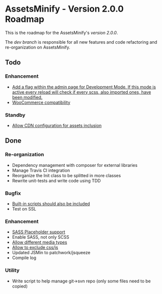 AssetsMinify - Version 2.0.0 Roadmap
============

This is the roadmap for the AssetsMinify's *version 2.0.0*.

The *dev branch* is responsible for all new features and code refactoring and re-organization on AssetsMinify.


Todo
-------------

### Enhancement

- [Add a flag within the admin page for Development Mode. If this mode is active every reload will check if every scss, also imported ones, have been modified.](https://wordpress.org/support/topic/doesnt-detect-change-if-using-manifest-file?replies=1)
- [WooCommerce compatibility](https://github.com/acarbone/AssetsMinify/issues/25)

### Standby

- [Allow CDN configuration for assets inclusion](https://github.com/acarbone/AssetsMinify/issues/23)


Done
-------------

### Re-organization

- Dependency management with composer for external libraries
- Manage Travis CI integration
- Reorganize the Init class to be splitted in more classes
- Rewrite unit-tests and write code using TDD

### Bugfix

- [Built-in scripts should also be included](https://wordpress.org/support/topic/built-in-scripts-that-should-be-enqueued-in-footer-are-enqueued-in-header)
- Test on SSL

### Enhancement

- [SASS Placeholder support](https://wordpress.org/support/topic/scss-compiler-chokes-on-placeholder-selectors)
- Enable SASS, not only SCSS
- [Allow different media types](https://wordpress.org/support/topic/media-type)
- [Allow to exclude css/js](https://github.com/acarbone/AssetsMinify/issues/21)
- Updated JSMin to patchwork/jsqueeze
- Compile log

### Utility

- Write script to help manage git->svn repo (only some files need to be copied)